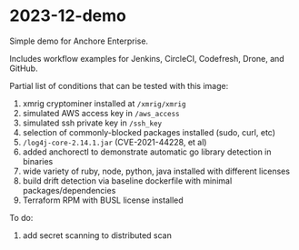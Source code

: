 # 2023-12-demo

Simple demo for Anchore Enterprise.

Includes workflow examples for Jenkins, CircleCI, Codefresh, Drone, and GitHub.

Partial list of conditions that can be tested with this image:

1. xmrig cryptominer installed at `/xmrig/xmrig`
2. simulated AWS access key in `/aws_access`
3. simulated ssh private key in `/ssh_key`
4. selection of commonly-blocked packages installed (sudo, curl, etc)
5. `/log4j-core-2.14.1.jar` (CVE-2021-44228, et al)
6. added anchorectl to demonstrate automatic go library detection in binaries
7. wide variety of ruby, node, python, java installed with different licenses
8. build drift detection via baseline dockerfile with minimal packages/dependencies
9. Terraform RPM with BUSL license installed

To do:
1. add secret scanning to distributed scan
